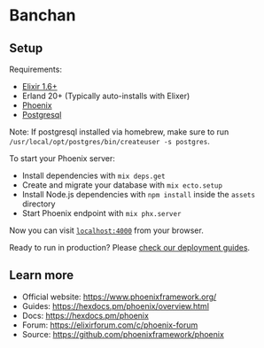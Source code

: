 # Banchan
## Setup

Requirements:
- [Elixir 1.6+](https://elixir-lang.org/install.html)
- Erland 20+ (Typically auto-installs with Elixer)
- [Phoenix](https://hexdocs.pm/phoenix/installation.html)
- [Postgresql](https://wiki.postgresql.org/wiki/Detailed_installation_guides)

Note: If postgresql installed via homebrew, make sure to run `/usr/local/opt/postgres/bin/createuser -s postgres`.

To start your Phoenix server:

- Install dependencies with `mix deps.get`
- Create and migrate your database with `mix ecto.setup`
- Install Node.js dependencies with `npm install` inside the `assets` directory
- Start Phoenix endpoint with `mix phx.server`

Now you can visit [`localhost:4000`](http://localhost:4000) from your browser.

Ready to run in production? Please [check our deployment guides](https://hexdocs.pm/phoenix/deployment.html).

## Learn more

- Official website: https://www.phoenixframework.org/
- Guides: https://hexdocs.pm/phoenix/overview.html
- Docs: https://hexdocs.pm/phoenix
- Forum: https://elixirforum.com/c/phoenix-forum
- Source: https://github.com/phoenixframework/phoenix
